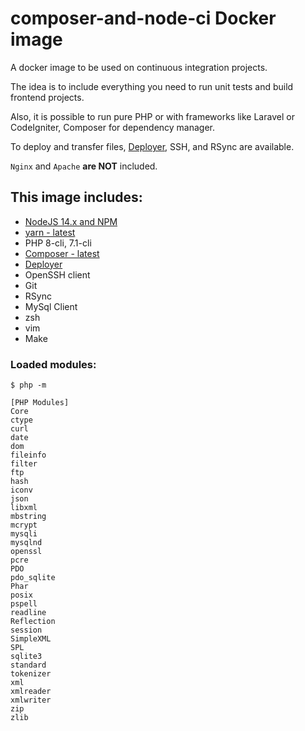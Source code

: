 # composer-and-node-ci Docker image

A docker image to be used on continuous integration projects. 

The idea is to include everything you need to run unit tests and build frontend projects.

Also, it is possible to run pure PHP or with frameworks like Laravel or CodeIgniter, Composer for dependency manager.

To deploy and transfer files, [Deployer](https://deployer.org), SSH, and RSync are available.

`Nginx` and `Apache` **are NOT** included.

## This image includes: 

* [NodeJS 14.x and NPM](https://github.com/nodesource/distributions/blob/master/README.md#installation-instructions)
* [yarn - latest](https://classic.yarnpkg.com/en/docs/install/#debian-stable)
* PHP 8-cli, 7.1-cli
* [Composer - latest](https://getcomposer.org/doc/faqs/how-to-install-composer-programmatically.md)
* [Deployer](https://deployer.org) 
* OpenSSH client
* Git
* RSync
* MySql Client
* zsh
* vim
* Make


### Loaded modules:

```
$ php -m

[PHP Modules]
Core
ctype
curl
date
dom
fileinfo
filter
ftp
hash
iconv
json
libxml
mbstring
mcrypt
mysqli
mysqlnd
openssl
pcre
PDO
pdo_sqlite
Phar
posix
pspell
readline
Reflection
session
SimpleXML
SPL
sqlite3
standard
tokenizer
xml
xmlreader
xmlwriter
zip
zlib
```
